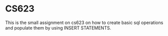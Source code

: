 # CS623
This is the small assignment on cs623 on how to create basic sql operations and populate them by using INSERT STATEMENTS.
